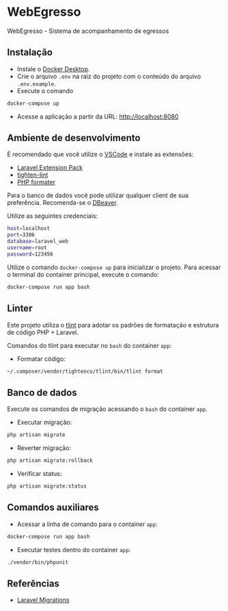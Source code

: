 # WebEgresso
WebEgresso - Sistema de acompanhamento de egressos

## Instalação

- Instale o [Docker Desktop](https://www.docker.com/products/docker-desktop/).
- Crie o arquivo `.env` na raiz do projeto com o conteúdo do arquivo `.env.example`.
- Execute o comando 
```bash
docker-compose up
```
- Acesse a aplicação a partir da URL: [http://localhost:8080](http://localhost:8080)

## Ambiente de desenvolvimento

É recomendado que você utilize o [VSCode](https://code.visualstudio.com/download) e instale as extensões:
- [Laravel Extension Pack](https://marketplace.visualstudio.com/items?itemName=onecentlin.laravel-extension-pack)
- [tighten-lint](https://marketplace.visualstudio.com/items?itemName=d9705996.tighten-lint)
- [PHP formater](https://marketplace.visualstudio.com/items?itemName=DEVSENSE.phptools-vscode)

Para o banco de dados você pode utilizar qualquer client de sua preferência. Recomenda-se o [DBeaver](https://dbeaver.io/download/).

Utilize as seguintes credenciais:
```bash
host=localhost
port=3306
database=laravel_web
username=root
password=123456
```

Utilize o comando `docker-compose up` para inicializar o projeto. Para acessar o terminal do container principal, execute o comando:
```bash
docker-compose run app bash
```

## Linter

Este projeto utiliza o [tlint](https://github.com/tighten/tlint) para adotar os padrões de formatação e estrutura de código PHP + Laravel.

Comandos do tlint para executar no `bash` do container `app`:
- Formatar código:
```bash
~/.composer/vendor/tightenco/tlint/bin/tlint format
```

## Banco de dados

Execute os comandos de migração acessando o `bash` do container `app`.

- Executar migração: 
```bash
php artisan migrate
```
- Reverter migração: 
```bash
php artisan migrate:rollback
```
- Verificar status: 
```bash
php artisan migrate:status
```

## Comandos auxiliares

- Acessar a linha de comando para o container `app`: 
```bash
docker-compose run app bash
```
- Executar testes dentro do container `app`: 
```bash
./vendor/bin/phpunit
```

## Referências
- [Laravel Migrations](https://laravel.com/docs/10.x/migrations)
